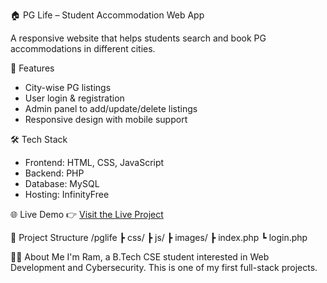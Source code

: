 🏠 PG Life – Student Accommodation Web App

A responsive website that helps students search and book PG accommodations in different cities.

🚀 Features
- City-wise PG listings
- User login & registration
- Admin panel to add/update/delete listings
- Responsive design with mobile support

🛠️ Tech Stack
- Frontend: HTML, CSS, JavaScript
- Backend: PHP
- Database: MySQL
- Hosting: InfinityFree

🌐 Live Demo
👉 [Visit the Live Project](https://pglife.42web.io/)

📂 Project Structure
/pglife
┣ css/
┣ js/
┣ images/
┣ index.php
┗ login.php

🙋‍♂️ About Me
I'm Ram, a B.Tech CSE student interested in Web Development and Cybersecurity. This is one of my first full-stack projects.
